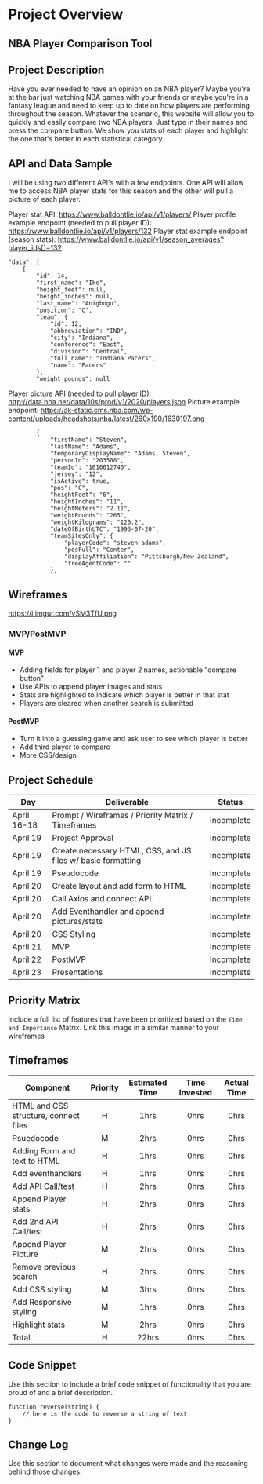 # Project Overview

## NBA Player Comparison Tool

## Project Description

Have you ever needed to have an opinion on an NBA player? Maybe you're at the bar just watching NBA games with your friends or maybe you're in a fantasy league and need to keep up to date on how players are performing throughout the season. Whatever the scenario, this website will allow you to quickly and easily compare two NBA players. Just type in their names and press the compare button. We show you stats of each player and highlight the one that's better in each statistical category.

## API and Data Sample

I will be using two different API's with a few endpoints. One API will allow me to access NBA player stats for this season and the other will pull a picture of each player. 

Player stat API: https://www.balldontlie.io/api/v1/players/
Player profile example endpoint (needed to pull player ID): https://www.balldontlie.io/api/v1/players/132
Player stat example endpoint (season stats): https://www.balldontlie.io/api/v1/season_averages?player_ids[]=132

    "data": [
        {
            "id": 14,
            "first_name": "Ike",
            "height_feet": null,
            "height_inches": null,
            "last_name": "Anigbogu",
            "position": "C",
            "team": {
                "id": 12,
                "abbreviation": "IND",
                "city": "Indiana",
                "conference": "East",
                "division": "Central",
                "full_name": "Indiana Pacers",
                "name": "Pacers"
            },
            "weight_pounds": null

Player picture API (needed to pull player ID): http://data.nba.net/data/10s/prod/v1/2020/players.json
Picture example endpoint: https://ak-static.cms.nba.com/wp-content/uploads/headshots/nba/latest/260x190/1630197.png

            {
                "firstName": "Steven",
                "lastName": "Adams",
                "temporaryDisplayName": "Adams, Steven",
                "personId": "203500",
                "teamId": "1610612740",
                "jersey": "12",
                "isActive": true,
                "pos": "C",
                "heightFeet": "6",
                "heightInches": "11",
                "heightMeters": "2.11",
                "weightPounds": "265",
                "weightKilograms": "120.2",
                "dateOfBirthUTC": "1993-07-20",
                "teamSitesOnly": {
                    "playerCode": "steven_adams",
                    "posFull": "Center",
                    "displayAffiliation": "Pittsburgh/New Zealand",
                    "freeAgentCode": ""
                },

## Wireframes

https://i.imgur.com/vSM3TfU.png

### MVP/PostMVP

#### MVP

- Adding fields for player 1 and player 2 names, actionable "compare button"
- Use APIs to append player images and stats
- Stats are highlighted to indicate which player is better in that stat
- Players are cleared when another search is submitted

#### PostMVP  

- Turn it into a guessing game and ask user to see which player is better
- Add third player to compare
- More CSS/design

## Project Schedule

|  Day | Deliverable | Status
|---|---| ---|
|April 16-18| Prompt / Wireframes / Priority Matrix / Timeframes | Incomplete
|April 19| Project Approval | Incomplete
|April 19| Create necessary HTML, CSS, and JS files w/ basic formatting | Incomplete
|April 19| Pseudocode | Incomplete
|April 20| Create layout and add form to HTML | Incomplete
|April 20| Call Axios and connect API | Incomplete
|April 20| Add Eventhandler and append pictures/stats | Incomplete
|April 20| CSS Styling| Incomplete
|April 21| MVP | Incomplete
|April 22| PostMVP | Incomplete
|April 23| Presentations | Incomplete

## Priority Matrix

Include a full list of features that have been prioritized based on the `Time and Importance` Matrix.  Link this image in a similar manner to your wireframes

## Timeframes

| Component | Priority | Estimated Time | Time Invested | Actual Time |
| --- | :---: |  :---: | :---: | :---: |
| HTML and CSS structure, connect files | H | 1hrs| 0hrs | 0hrs |
| Psuedocode | M | 2hrs| 0hrs | 0hrs |
| Adding Form and text to HTML | H | 1hrs| 0hrs | 0hrs |
| Add eventhandlers | H | 1hrs| 0hrs | 0hrs |
| Add API Call/test | H | 2hrs| 0hrs | 0hrs |
| Append Player stats | H | 2hrs| 0hrs | 0hrs |
| Add 2nd API Call/test | H | 2hrs| 0hrs | 0hrs |
| Append Player Picture | M | 2hrs| 0hrs | 0hrs |
| Remove previous search | H | 2hrs| 0hrs | 0hrs |
| Add CSS styling | M | 3hrs| 0hrs | 0hrs |
| Add Responsive styling | M | 1hrs| 0hrs | 0hrs |
| Highlight stats | M | 2hrs| 0hrs | 0hrs |
| Total | H | 22hrs| 0hrs | 0hrs |

## Code Snippet

Use this section to include a brief code snippet of functionality that you are proud of and a brief description.  

```
function reverse(string) {
	// here is the code to reverse a string of text
}
```

## Change Log
 Use this section to document what changes were made and the reasoning behind those changes.  
